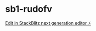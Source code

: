 # sb1-rudofv

[Edit in StackBlitz next generation editor ⚡️](https://stackblitz.com/~/github.com/M6498/sb1-rudofv)